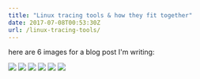 ```yaml
---
title: "Linux tracing tools & how they fit together"
date: 2017-07-08T00:53:30Z
url: /linux-tracing-tools/
---
```


here are 6 images for a blog post I'm writing:

<img src="/drawings/linux-tracing-1.png">
<img src="/drawings/linux-tracing-2.png">
<img src="/drawings/linux-tracing-3.png">
<img src="/drawings/linux-tracing-4.png">
<img src="/drawings/linux-tracing-5.png">
<img src="/drawings/linux-tracing-6.png">
